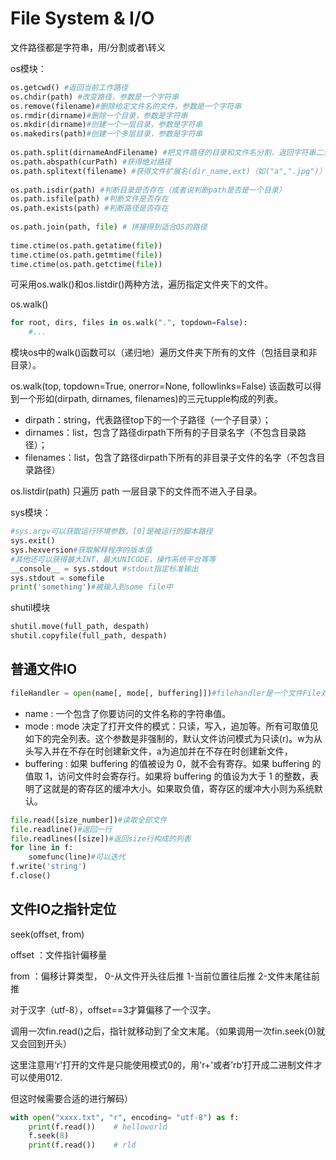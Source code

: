 # File System & I/O

文件路径都是字符串，用/分割或者\转义

os模块：

```python
os.getcwd() #返回当前工作路径
os.chdir(path) #改变路径，参数是一个字符串
os.remove(filename)#删除给定文件名的文件，参数是一个字符串
os.rmdir(dirname)#删除一个目录，参数是字符串
os.mkdir(dirname)#创建一个一层目录，参数是字符串
os.makedirs(path)#创建一个多层目录，参数是字符串
​
os.path.split(dirnameAndFilename) #把文件路径的目录和文件名分割，返回字符串二元组(dir,name)
os.path.abspath(curPath) #获得绝对路径
os.path.splitext(filename) #获得文件扩展名(dir_name,ext)（如("a",".jpg")）
​
os.path.isdir(path) #判断目录是否存在（或者说判断path是否是一个目录）
os.path.isfile(path) #判断文件是否存在
os.path.exists(path) #判断路径是否存在
​
os.path.join(path, file) # 拼接得到适合OS的路径
​
time.ctime(os.path.getatime(file))
time.ctime(os.path.getmtime(file))
time.ctime(os.path.getctime(file))
```

可采用os.walk\(\)和os.listdir\(\)两种方法，遍历指定文件夹下的文件。

os.walk\(\)

```python
for root, dirs, files in os.walk(".", topdown=False):
    #...
```

模块os中的walk\(\)函数可以（递归地）遍历文件夹下所有的文件（包括目录和非目录）。

os.walk\(top, topdown=True, onerror=None, followlinks=False\) 该函数可以得到一个形如\(dirpath, dirnames, filenames\)的三元tupple构成的列表。

* dirpath：string，代表路径top下的一个子路径（一个子目录）；
* dirnames：list，包含了路径dirpath下所有的子目录名字（不包含目录路径）；
* filenames：list，包含了路径dirpath下所有的非目录子文件的名字（不包含目录路径）

os.listdir\(path\) 只遍历 path 一层目录下的文件而不进入子目录。

sys模块：

```python
#sys.argv可以获取运行环境参数，[0]是被运行的脚本路径
sys.exit()
sys.hexversion#获取解释程序的版本值
#其他还可以获得最大INT，最大UNICODE，操作系统平台等等
__console__ = sys.stdout #stdout指定标准输出
sys.stdout = somefile
print('something')#被输入到some file中
```

shutil模块

```python
shutil.move(full_path, despath)
shutil.copyfile(full_path, despath)
```

## 普通文件IO

```python
fileHandler = open(name[, mode[, buffering]])#filehandler是一个文件File对象
```

* name : 一个包含了你要访问的文件名称的字符串值。
* mode : mode 决定了打开文件的模式：只读，写入，追加等。所有可取值见如下的完全列表。这个参数是非强制的，默认文件访问模式为只读\(r\)。w为从头写入并在不存在时创建新文件，a为追加并在不存在时创建新文件，
* buffering : 如果 buffering 的值被设为 0，就不会有寄存。如果 buffering 的值取 1，访问文件时会寄存行。如果将 buffering 的值设为大于 1 的整数，表明了这就是的寄存区的缓冲大小。如果取负值，寄存区的缓冲大小则为系统默认。

```python
file.read([size_number])#读取全部文件
file.readline()#返回一行
file.readlines([size])#返回size行构成的列表
for line in f:
    somefunc(line)#可以迭代
f.write('string')
f.close()
```

## 文件IO之指针定位

seek\(offset, from\)

offset ：文件指针偏移量

from ：偏移计算类型， 0-从文件开头往后推 1-当前位置往后推 2-文件末尾往前推

对于汉字（utf-8），offset==3才算偏移了一个汉字。

调用一次fin.read\(\)之后，指针就移动到了全文末尾。（如果调用一次fin.seek\(0\)就又会回到开头）

这里注意用‘r'打开的文件是只能使用模式0的，用'r+'或者’rb‘打开成二进制文件才可以使用012.

但这时候需要合适的进行解码）

```python
with open("xxxx.txt", "r", encoding= "utf-8") as f:
    print(f.read())    # helloworld
    f.seek(8)
    print(f.read())    # rld
```

